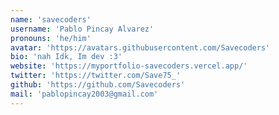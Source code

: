 ```yaml
---
name: 'savecoders'
username: 'Pablo Pincay Alvarez'
pronouns: 'he/him'
avatar: 'https://avatars.githubusercontent.com/Savecoders'
bio: 'nah Idk, Im dev :3'
website: 'https://myportfolio-savecoders.vercel.app/'
twitter: 'https://twitter.com/Save75_'
github: 'https://github.com/Savecoders'
mail: 'pablopincay2003@gmail.com'
---
```

